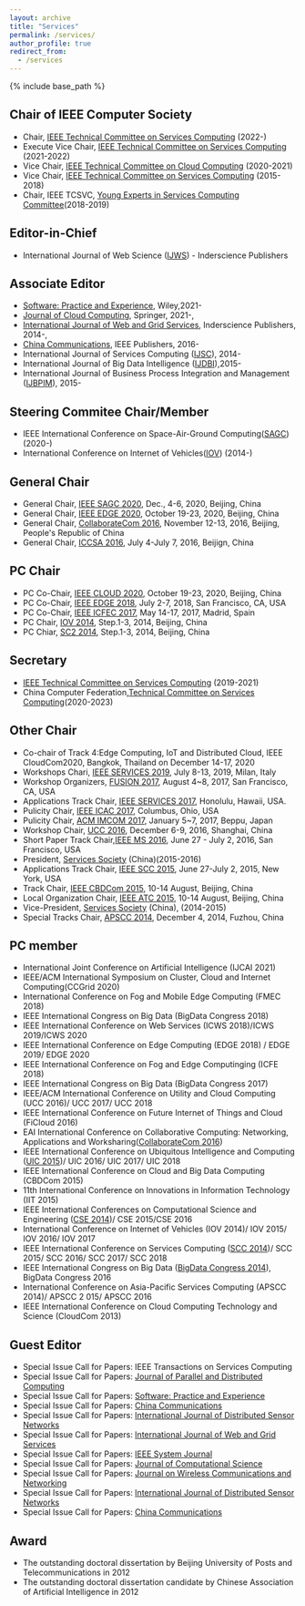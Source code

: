 ```yaml
---
layout: archive
title: "Services"
permalink: /services/
author_profile: true
redirect_from:
  - /services
---
```


{% include base_path %}

## Chair of IEEE Computer Society

- Chair, [IEEE Technical Committee on Services Computing](http://tab.computer.org/tcsvc/exec.htm) (2022-)
- Execute Vice Chair, [IEEE Technical Committee on Services Computing](http://tab.computer.org/tcsvc/exec.htm) (2021-2022)
- Vice Chair, [IEEE Technical Committee on Cloud Computing](https://tc.computer.org/tccld/steering-committee/) (2020-2021)
- Vice Chair, [IEEE Technical Committee on Services Computing](http://tab.computer.org/tcsvc/exec.htm) (2015-2018)
- Chair, IEEE TCSVC, [Young Experts in Services Computing Committee](http://tab.computer.org/tcsvc/)(2018-2019)

## Editor-in-Chief

- International Journal of Web Science ([IJWS](http://www.inderscience.com/jhome.php?jcode=ijws)) - Inderscience Publishers

## Associate Editor

- [Software: Practice and Experience](https://onlinelibrary.wiley.com/journal/1097024x), Wiley,2021-
- [Journal of Cloud Computing](https://journalofcloudcomputing.springeropen.com/), Springer, 2021-,
- [International Journal of Web and Grid Services](http://www.inderscience.com/jhome.php?jcode=ijwgs), Inderscience Publishers, 2014-,
- [China Communications](http://www.chinacommunications.cn/CN/volumn/current.shtml), IEEE Publishers, 2016-
- International Journal of Services Computing ([IJSC](http://www.hipore.com/ijsc/)), 2014-
- International Journal of Big Data Intelligence ([IJDBI](http://www.inderscience.com/ijbdi)),2015-
- International Journal of Business Process Integration and Management ([IJBPIM](http://www.inderscience.com/jhome.php?jcode=ijbpim)), 2015-

## Steering Commitee Chair/Member

- IEEE International Conference on Space-Air-Ground Computing([SAGC](http://www.edgence.org/SAGC2020/index.html))(2020-)
- International Conference on Internet of Vehicles([IOV](https://www.cs.ccu.edu.tw/~conference/iov2019/)) (2014-)

## General Chair

- General Chair, [IEEE SAGC 2020](http://www.edgence.org/SAGC2020/), Dec., 4-6, 2020, Beijing, China
- General Chair, [IEEE EDGE 2020](https://conferences.computer.org/edge/2020/), October 19-23, 2020, Beijing, China
- General Chair, [CollaborateCom 2016](http://collaboratecom.org/2016/show/home), November 12-13, 2016, Beijing, People's Republic of China
- General Chair, [ICCSA 2016](http://iccsa.org/), July 4-July 7, 2016, Beijign, China

## PC Chair

- PC Co-Chair, [IEEE CLOUD 2020](http://conferences.computer.org/cloud/2020/), October 19-23, 2020, Beijing, China
- PC Co-Chair, [IEEE EDGE 2018](http://conferences.computer.org/edge/2018/), July 2-7, 2018, San Francisco, CA, USA
- PC Co-Chair, [IEEE ICFEC 2017](http://fec-conf.gforge.inria.fr/), May 14-17, 2017, Madrid, Spain
- PC Chair, [IOV 2014](http://www.bjiov.org/), Step.1-3, 2014, Beijing, China
- PC Chiar, [SC2 2014](http://grid.chu.edu.tw/sc22014/), Step.1-3, 2014, Beijing, China

## Secretary

- [IEEE Technical Committee on Services Computing](http://tab.computer.org/tcsvc/exec.htm) (2019-2021)
- China Computer Federation,[Technical Committee on Services Computing](https://www.ccf.org.cn/Chapters/TC/TC_Listing/TCSC/)(2020-2023)

## Other Chair

- Co-chair of Track 4:Edge Computing, IoT and Distributed Cloud, IEEE CloudCom2020, Bangkok, Thailand on December 14-17, 2020
- Workshops Chari, [IEEE SERVICES 2019](https://conferences.computer.org/services/2019/), July 8-13, 2019, Milan, Italy
- Workshop Organizers, [FUSION 2017](http://www.is.kyusan-u.ac.jp/hpcc/fusion2017), August 4~8, 2017, San Francisco, CA, USA
- Applications Track Chair, [IEEE SERVICES 2017](http://www.servicescongress.org/2017/), Honolulu, Hawaii, USA.
- Pulicity Chair, [IEEE ICAC 2017](http://icac2017.ece.ohio-state.edu/), Columbus, Ohio, USA
- Pulicity Chair, [ACM IMCOM 2017](http://imcom.org/), January 5~7, 2017, Beppu, Japan
- Workshop Chair, [UCC 2016](http://computing.derby.ac.uk/ucc2016/), December 6-9, 2016, Shanghai, China
- Short Paper Track Chair,[IEEE MS 2016](http://www.themobileservices.org/2016/), June 27 - July 2, 2016, San Francisco, USA
- President, [Services Society](http://www.servicessociety.org/) (China)(2015-2016)
- Applications Track Chair, [IEEE SCC 2015](http://conferences.computer.org/scc/2015/about.html), June 27-July 2, 2015, New York, USA
- Track Chair, [IEEE CBDCom 2015](http://www.cybermatics.org/SWC2015/CBD/CBD2015.htm), 10-14 August, Beijing, China
- Local Organization Chair, [IEEE ATC 2015](http://www.cybermatics.org/SWC2015/ATC/ATC2015.htm), 10-14 August, Beijing, China
- Vice-President, [Services Society](http://www.servicessociety.org/) (China), (2014-2015)
- Special Tracks Chair, [APSCC 2014](http://grid.hust.edu.cn/apscc2014/specialtracks.html), December 4, 2014, Fuzhou, China

## PC member

- International Joint Conference on Artificial Intelligence (IJCAI 2021)
- IEEE/ACM International Symposium on Cluster, Cloud and Internet Computing(CCGrid 2020)
- International Conference on Fog and Mobile Edge Computing (FMEC 2018)
- IEEE International Congress on Big Data (BigData Congress 2018)
- IEEE International Conference on Web Services (ICWS 2018)/ICWS 2019/ICWS 2020
- IEEE International Conference on Edge Computing (EDGE 2018) / EDGE 2019/ EDGE 2020
- IEEE International Conference on Fog and Edge Computinging (ICFE 2018)
- IEEE International Congress on Big Data (BigData Congress 2017)
- IEEE/ACM International Conference on Utility and Cloud Computing (UCC 2016)/ UCC 2017/ UCC 2018
- IEEE International Conference on Future Internet of Things and Cloud (FiCloud 2016)
- EAI International Conference on Collaborative Computing: Networking, Applications and Worksharing([CollaborateCom 2016](http://www.collaboratecom.org/2016/show/home))
- IEEE International Conference on Ubiquitous Intelligence and Computing ([UIC 2015](http://www.cybermatics.org/SWC2015/UIC/UIC2015.htm))/ UIC 2016/ UIC 2017/ UIC 2018
- IEEE International Conference on Cloud and Big Data Computing (CBDCom 2015)
- 11th International Conference on Innovations in Information Technology (IIT 2015)
- IEEE International Conferences on Computational Science and Engineering ([CSE 2014](http://paginas.fe.up.pt/~specs/events/cse2015/index.php))/ CSE 2015/CSE 2016
- International Conference on Internet of Vehicles (IOV 2014)/ IOV 2015/ IOV 2016/ IOV 2017
- IEEE International Conference on Services Computing ([SCC 2014](http://conferences.computer.org/scc/2014/))/ SCC 2015/ SCC 2016/ SCC 2017/ SCC 2018
- IEEE International Congress on Big Data ([BigData Congress 2014](http://www.ieeebigdata.org/2014/)), BigData Congress 2016
- International Conference on Asia-Pacific Services Computing (APSCC 2014)/ APSCC 2 015/ APSCC 2016
- IEEE International Conference on Cloud Computing Technology and Science (CloudCom 2013)

## Guest Editor

- Special Issue Call for Papers: IEEE Transactions on Services Computing
- Special Issue Call for Papers: [Journal of Parallel and Distributed Computing](https://www.journals.elsevier.com/journal-of-parallel-and-distributed-computing)
- Special Issue Call for Papers: [Software: Practice and Experience](http://www.cic-https://onlinelibrary.wiley.com/pb-assets/assets/1097024X/SPE-SI-Blockchain2019.pdf)
- Special Issue Call for Papers: [China Communications](http://www.cic-chinacommunications.cn/EN/column/item107.shtml)
- Special Issue Call for Papers: [International Journal of Distributed Sensor Networks](http://dsn.sagepub.com/site/callforpapers/services-and-management.xhtml)
- Special Issue Call for Papers: [International Journal of Web and Grid Services](PDF/IJWGS-special_issue.pdf)
- Special Issue Call for Papers: [IEEE System Journal](../assets/IEEE.pdf)
- Special Issue Call for Papers: [Journal of Computational Science](../assets/JoCS.pdf)
- Special Issue Call for Papers: [Journal on Wireless Communications and Networking](../assets/WCN_Proposal.pdf)
- Special Issue Call for Papers: [International Journal of Distributed Sensor Networks](http://www.hindawi.com/journals/ijdsn/si/148328/cfp/)
- Special Issue Call for Papers: [China Communications](../assets/MIS201512.pdf)

## Award

- The outstanding doctoral dissertation by Beijing University of Posts and Telecommunications in 2012
- The outstanding doctoral dissertation candidate by Chinese Association of Artificial Intelligence in 2012

